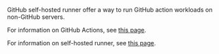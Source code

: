 GitHub self-hosted runner offer a way to run GitHub action workloads on non-GitHub servers.

For information on GitHub Actions, see [this page](https://docs.github.com/en/actions).

For information on self-hosted runner, see [this page](https://docs.github.com/en/actions/hosting-your-own-runners/about-self-hosted-runners).
